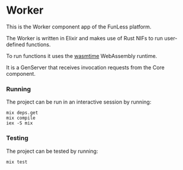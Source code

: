 <!--
  ~ Copyright 2022 Giuseppe De Palma, Matteo Trentin
  ~
  ~ Licensed under the Apache License, Version 2.0 (the "License");
  ~ you may not use this file except in compliance with the License.
  ~ You may obtain a copy of the License at
  ~
  ~ http://www.apache.org/licenses/LICENSE-2.0
  ~
  ~ Unless required by applicable law or agreed to in writing, software
  ~ distributed under the License is distributed on an "AS IS" BASIS,
  ~ WITHOUT WARRANTIES OR CONDITIONS OF ANY KIND, either express or implied.
  ~ See the License for the specific language governing permissions and
  ~ limitations under the License.
-->

# Worker

This is the Worker component app of the FunLess platform.

The Worker is written in Elixir and makes use of Rust NIFs to run user-defined functions.

To run functions it uses the [wasmtime](https://github.com/bytecodealliance/wasmtime) WebAssembly runtime.

It is a GenServer that receives invocation requests from the Core component.

### Running 

The project can be run in an interactive session by running:
```
mix deps.get
mix compile
iex -S mix
```

### Testing

The project can be tested by running:

```bash
mix test
```